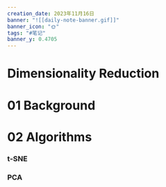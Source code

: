 ```yaml
---
creation_date: 2023年11月16日
banner: "![[daily-note-banner.gif]]"
banner_icon: "🌞"
tags: "#笔记"
banner_y: 0.4705
---
```


# Dimensionality Reduction

# 01 Background

# 02 Algorithms
### t-SNE

### PCA